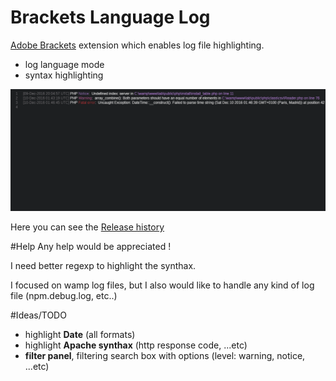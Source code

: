 # Brackets Language Log
[Adobe Brackets](http://brackets.io) extension which enables log file highlighting.
- log language mode
- syntax highlighting

![alt tag](https://raw.githubusercontent.com/AgamlaRage/brackets-language-log/master/docs/screenshots/screen.gif)

Here you can see the [Release history](https://github.com/AgamlaRage/brackets-language-log/blob/master/docs/RELEASE.md)


#Help
Any help would be appreciated !

I need better regexp to highlight the synthax.

I focused on wamp log files, but I also would like to handle any kind of log file (npm.debug.log, etc..)


#Ideas/TODO
- highlight **Date** (all formats)
- highlight **Apache synthax** (http response code, ...etc)
- **filter panel**, filtering search box with options (level: warning, notice, ...etc)
